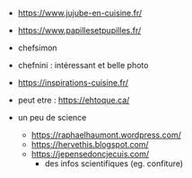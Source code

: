 - https://www.jujube-en-cuisine.fr/
- https://www.papillesetpupilles.fr/
- chefsimon
- chefnini : intéressant et belle photo
- https://inspirations-cuisine.fr/ 

- peut etre : https://ehtoque.ca/

- un peu de science
    * https://raphaelhaumont.wordpress.com/
    * https://hervethis.blogspot.com/
    * https://jepensedoncjecuis.com/
        * des infos scientifiques (eg. confiture)
